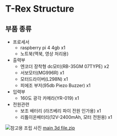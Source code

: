 # T-Rex Structure

## 부품 종류

- 프로세서
  - raspberry pi 4 4gb x1
  - 노트북(맥북, 영상 처리용)
- 출력부
  - 엔코더 장착형 dc모터(RB-35GM 07TYPE) x2
  - 서보모터(MG996R) x1
  - 모터드라이버(L298N) x1
  - 피에조 부저(95db Piezo Buzzer) x1
- 입력부
  - 160도 광각 카메라(YR-019) x1
- 전원관련
  - 보조 배터리 (라즈베리 파이 전원 인가용) x1
  - 리튬이온배터리(12V-2400mAh, 모터 전원용) x1
  
![참고용 조립 사진](https://github.com/siorTeam/T-Rex/assets/115550749/53b8aa1a-6cc1-4c03-9172-1334076bd875)
[main 3d file.zip](https://github.com/siorTeam/T-Rex/files/13832537/main.3d.file.zip)


